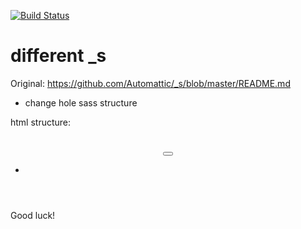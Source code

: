 [![Build Status](https://travis-ci.org/Automattic/_s.svg?branch=master)](https://travis-ci.org/Automattic/_s)

different _s
===

Original: https://github.com/Automattic/_s/blob/master/README.md

* change hole sass structure

html structure:

<div id="page" class="site">
	<a class="skip-link screen-reader-text" href="#primary"></a>
	<header id="masthead" class="site-header">
		<div class="site-branding">
			<h1 class="site-title"><a href=""></a></h1>
			<p class="site-title"><a href=""></a></p>
			<p class="site-description"></p>
		</div><!-- .site-branding -->
		<nav id="site-navigation" class="main-navigation">
			<button class="menu-toggle" aria-controls="primary-menu" aria-expanded="false"></button>
			<ul>
				<li>
					<a></a>
				</li>
			</ul>
		</nav><!-- #site-navigation -->
	</header><!-- #masthead -->
	<main id="primary" class="site-main">
		<article id="post">
			<header class="entry-header">
				<h1 class="entry-title"></h1>
			</header><!-- .entry-header -->
			<div class="entry-content">
				<p></p>
			</div><!-- .entry-content -->
			<footer class="entry-footer">
				<p></p>
			</footer><!-- .entry-footer -->
		</article>
	</main><!-- #main -->
	<aside id="secondary" class="widget-area">
		<section id="%1$s" class="widget %2$s">
			<h2 class="widget-title"></h2>
		</section>
	</aside><!-- #secondary -->
	<footer id="colophon" class="site-footer">
		<div class="site-info">
		</div><!-- .site-info -->
	</footer><!-- #colophon -->
</div><!-- #page -->

Good luck!
